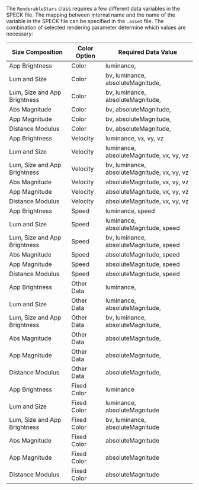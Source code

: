 The `RenderableStars` class requires a few different data variables in the SPECK file. The mapping between internal name and the name of the variable in the SPECK file can be specified in the `.asset` file.  The combination of selected rendering parameter determine which values are necessary:

| Size Composition             | Color Option  | Required Data Value |
| ---------------------------- | ------------- | ------------------- |
| App Brightness               | Color         | luminance, 
| Lum and Size                 | Color         | bv, luminance, absoluteMagnitude, 
| Lum, Size and App Brightness | Color         | bv, luminance, absoluteMagnitude, 
| Abs Magnitude                | Color         | bv, absoluteMagnitude, 
| App Magnitude                | Color         | bv, absoluteMagnitude, 
| Distance Modulus             | Color         | bv, absoluteMagnitude, 
| App Brightness               | Velocity      | luminance, vx, vy, vz
| Lum and Size                 | Velocity      | luminance, absoluteMagnitude,  vx, vy, vz
| Lum, Size and App Brightness | Velocity      | bv, luminance, absoluteMagnitude,  vx, vy, vz
| Abs Magnitude                | Velocity      | absoluteMagnitude,  vx, vy, vz
| App Magnitude                | Velocity      | absoluteMagnitude,  vx, vy, vz
| Distance Modulus             | Velocity      | absoluteMagnitude,  vx, vy, vz
| App Brightness               | Speed         | luminance, speed
| Lum and Size                 | Speed         | luminance, absoluteMagnitude, speed
| Lum, Size and App Brightness | Speed         | bv, luminance, absoluteMagnitude, speed
| Abs Magnitude                | Speed         | absoluteMagnitude, speed
| App Magnitude                | Speed         | absoluteMagnitude, speed
| Distance Modulus             | Speed         | absoluteMagnitude, speed
| App Brightness               | Other Data    | luminance, <other data>
| Lum and Size                 | Other Data    | luminance, absoluteMagnitude, <other data>
| Lum, Size and App Brightness | Other Data    | bv, luminance, absoluteMagnitude, <other data>
| Abs Magnitude                | Other Data    | absoluteMagnitude, <other data>
| App Magnitude                | Other Data    | absoluteMagnitude, <other data>
| Distance Modulus             | Other Data    | absoluteMagnitude, <other data>
| App Brightness               | Fixed Color   | luminance
| Lum and Size                 | Fixed Color   | luminance, absoluteMagnitude
| Lum, Size and App Brightness | Fixed Color   | bv, luminance, absoluteMagnitude
| Abs Magnitude                | Fixed Color   | absoluteMagnitude
| App Magnitude                | Fixed Color   | absoluteMagnitude
| Distance Modulus             | Fixed Color   | absoluteMagnitude
